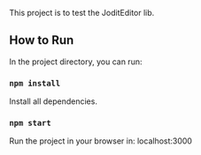 This project is to test the JoditEditor lib.

## How to Run

In the project directory, you can run:

### `npm install`

Install all dependencies.

### `npm start`

Run the project in your browser in: localhost:3000
